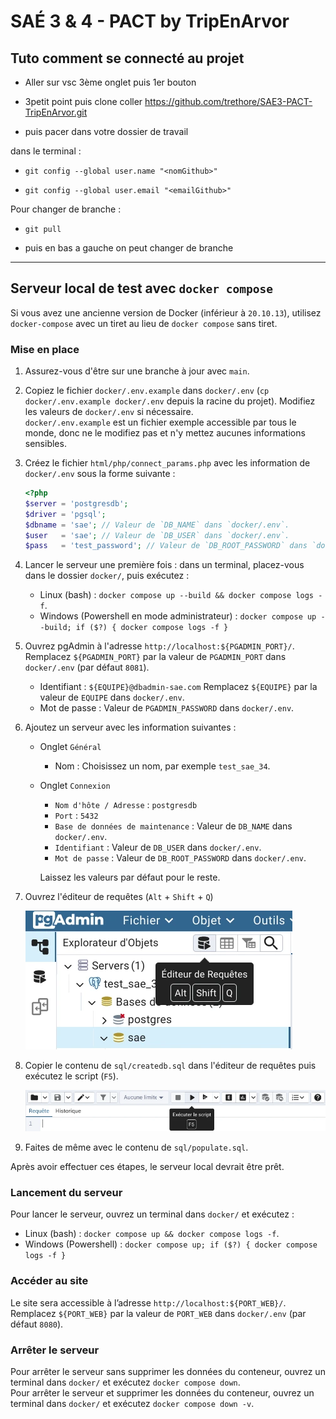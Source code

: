 # SAÉ 3 & 4 - PACT by TripEnArvor

## Tuto comment se connecté au projet

- Aller sur vsc 3ème onglet puis 1er bouton

- 3petit point puis clone coller <https://github.com/trethore/SAE3-PACT-TripEnArvor.git>

- puis pacer dans votre dossier de travail

dans le terminal :

- `git config --global user.name "<nomGithub>"`

- `git config --global user.email "<emailGithub>"`

Pour changer de branche :

- `git pull`

- puis en bas a gauche on peut changer de branche

---------------------------------------------------------------------------------------------------------------------

## Serveur local de test avec `docker compose`

Si vous avez une ancienne version de Docker (inférieur à `20.10.13`),
utilisez `docker-compose` avec un tiret au lieu de `docker compose` sans tiret.

### Mise en place

 1. Assurez-vous d'être sur une branche à jour avec `main`.

 2. Copiez le fichier `docker/.env.example` dans `docker/.env`
    (`cp docker/.env.example docker/.env` depuis la racine du projet).
    Modifiez les valeurs de `docker/.env` si nécessaire.<br>
    `docker/.env.example` est un fichier exemple accessible par tous le monde,
    donc ne le modifiez pas et n'y mettez aucunes informations sensibles.

 3. Créez le fichier `html/php/connect_params.php` avec les information de
    `docker/.env` sous la forme suivante :

    ```php
    <?php
    $server = 'postgresdb';
    $driver = 'pgsql';
    $dbname = 'sae'; // Valeur de `DB_NAME` dans `docker/.env`.
    $user   = 'sae'; // Valeur de `DB_USER` dans `docker/.env`.
    $pass   = 'test_password'; // Valeur de `DB_ROOT_PASSWORD` dans `docker/.env`.
    ```

 4. Lancer le serveur une première fois : dans un terminal, placez-vous dans le dossier `docker/`,
    puis exécutez :
      - Linux (bash) : `docker compose up --build && docker compose logs -f`.
      - Windows (Powershell en mode administrateur) : `docker compose up --build; if ($?) { docker compose logs -f }`

 5. Ouvrez pgAdmin à l'adresse `http://localhost:${PGADMIN_PORT}/`.
    Remplacez `${PGADMIN_PORT}` par la valeur de `PGADMIN_PORT` dans `docker/.env` (par défaut `8081`).
      - Identifiant : `${EQUIPE}@dbadmin-sae.com`
        Remplacez `${EQUIPE}` par la valeur de `EQUIPE` dans `docker/.env`.
      - Mot de passe :  Valeur de `PGADMIN_PASSWORD` dans `docker/.env`.

 6. Ajoutez un serveur avec les information suivantes :

      - Onglet `Général`
          - Nom : Choisissez un nom, par exemple `test_sae_34`.

      - Onglet `Connexion`
          - `Nom d'hôte / Adresse` : `postgresdb`
          - `Port` : `5432`
          - `Base de données de maintenance` : Valeur de `DB_NAME` dans `docker/.env`.
          - `Identifiant` : Valeur de `DB_USER` dans `docker/.env`.
          - `Mot de passe` : Valeur de `DB_ROOT_PASSWORD` dans `docker/.env`.

        Laissez les valeurs par défaut pour le reste.

 7. Ouvrez l'éditeur de requêtes (`Alt` + `Shift` + `Q`)

    ![C'est le bouton avec une icône de BDD avec une flèche devant](readme-images/query-editor.webp)

 8. Copier le contenu de `sql/createdb.sql` dans l'éditeur de requêtes puis exécutez le script (`F5`).

    ![C'est le bouton avec la flèche](readme-images/execute-script.webp)

 9. Faites de même avec le contenu de `sql/populate.sql`.

Après avoir effectuer ces étapes, le serveur local devrait être prêt.

### Lancement du serveur

Pour lancer le serveur, ouvrez un terminal dans `docker/` et exécutez :

- Linux (bash) : `docker compose up && docker compose logs -f`.
- Windows (Powershell) : `docker compose up; if ($?) { docker compose logs -f }`

### Accéder au site

Le site sera accessible à l’adresse `http://localhost:${PORT_WEB}/`.<br>
Remplacez `${PORT_WEB}` par la valeur de `PORT_WEB` dans `docker/.env` (par défaut `8080`).

### Arrêter le serveur

Pour arrêter le serveur sans supprimer les données du conteneur,
ouvrez un terminal dans `docker/` et  exécutez `docker compose down`.<br>
Pour arrêter le serveur et supprimer les données du conteneur,
ouvrez un terminal dans `docker/` et  exécutez `docker compose down -v`.

